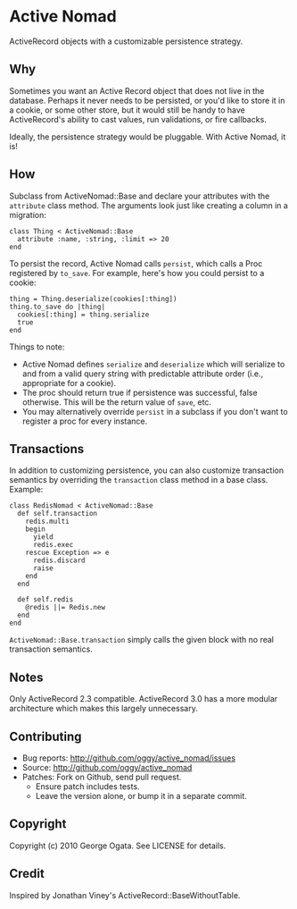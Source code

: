 # Active Nomad

ActiveRecord objects with a customizable persistence strategy.

## Why

Sometimes you want an Active Record object that does not live in the database.
Perhaps it never needs to be persisted, or you'd like to store it in a cookie,
or some other store, but it would still be handy to have ActiveRecord's ability
to cast values, run validations, or fire callbacks.

Ideally, the persistence strategy would be pluggable. With Active Nomad, it is!

## How

Subclass from ActiveNomad::Base and declare your attributes with the
`attribute` class method. The arguments look just like creating a column in a
migration:

    class Thing < ActiveNomad::Base
      attribute :name, :string, :limit => 20
    end

To persist the record, Active Nomad calls `persist`, which calls a
Proc registered by `to_save`. For example, here's how you could
persist to a cookie:

    thing = Thing.deserialize(cookies[:thing])
    thing.to_save do |thing|
      cookies[:thing] = thing.serialize
      true
    end

Things to note:

 * Active Nomad defines `serialize` and `deserialize` which will
   serialize to and from a valid query string with predictable
   attribute order (i.e., appropriate for a cookie).
 * The proc should return true if persistence was successful, false
   otherwise. This will be the return value of `save`, etc.
 * You may alternatively override `persist` in a subclass if you
   don't want to register a proc for every instance.

## Transactions

In addition to customizing persistence, you can also customize
transaction semantics by overriding the `transaction` class method in
a base class. Example:

    class RedisNomad < ActiveNomad::Base
      def self.transaction
        redis.multi
        begin
          yield
          redis.exec
        rescue Exception => e
          redis.discard
          raise
        end
      end

      def self.redis
        @redis ||= Redis.new
      end
    end

`ActiveNomad::Base.transaction` simply calls the given block with no
real transaction semantics.

## Notes

Only ActiveRecord 2.3 compatible. ActiveRecord 3.0 has a more modular
architecture which makes this largely unnecessary.

## Contributing

 * Bug reports: http://github.com/oggy/active_nomad/issues
 * Source: http://github.com/oggy/active_nomad
 * Patches: Fork on Github, send pull request.
   * Ensure patch includes tests.
   * Leave the version alone, or bump it in a separate commit.

## Copyright

Copyright (c) 2010 George Ogata. See LICENSE for details.

## Credit

Inspired by Jonathan Viney's ActiveRecord::BaseWithoutTable.

